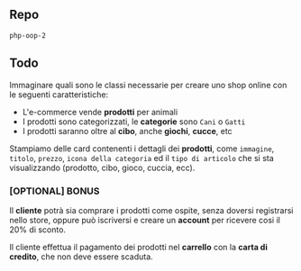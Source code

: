 ## Repo
`php-oop-2`

## Todo
Immaginare quali sono le classi necessarie per creare uno shop online con le seguenti caratteristiche:

- L'e-commerce vende **prodotti** per animali
- I prodotti sono categorizzati, le **categorie** sono `Cani` o `Gatti`
- I prodotti saranno oltre al **cibo**, anche **giochi**, **cucce**, etc

Stampiamo delle card contenenti i dettagli dei **prodotti**, come `immagine`, `titolo`, `prezzo`, `icona della categoria` ed il `tipo di articolo` che si sta visualizzando (prodotto, cibo, gioco, cuccia, ecc).

### [OPTIONAL] BONUS
Il **cliente** potrà sia comprare i prodotti come ospite, senza doversi registrarsi nello store, oppure può iscriversi e creare un **account** per ricevere cosi il 20% di sconto.

Il cliente effettua il pagamento dei prodotti nel **carrello** con la **carta di credito**, che non deve essere scaduta.
